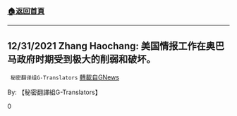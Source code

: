 ###  [:house:返回首頁](https://github.com/ourhimalayas/txt)
---

## 12/31/2021 Zhang Haochang: 美国情报工作在奥巴马政府时期受到极大的削弱和破坏。
` 秘密翻译组G-Translators` [轉載自GNews](https://gnews.org/zh-hans/713957/)

By: 【秘密翻譯組G-Translators】

0
